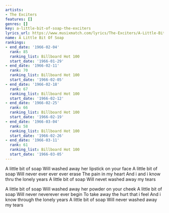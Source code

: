 ```yaml
---
artists:
- The Exciters
features: []
genres: []
key: a-little-bit-of-soap-the-exciters
lyrics_url: https://www.musixmatch.com/lyrics/The-Exciters/A-Little-Bit-of-Soap
name: A Little Bit Of Soap
rankings:
- end_date: '1966-02-04'
  rank: 85
  ranking_list: Billboard Hot 100
  start_date: '1966-01-29'
- end_date: '1966-02-11'
  rank: 70
  ranking_list: Billboard Hot 100
  start_date: '1966-02-05'
- end_date: '1966-02-18'
  rank: 67
  ranking_list: Billboard Hot 100
  start_date: '1966-02-12'
- end_date: '1966-02-25'
  rank: 66
  ranking_list: Billboard Hot 100
  start_date: '1966-02-19'
- end_date: '1966-03-04'
  rank: 58
  ranking_list: Billboard Hot 100
  start_date: '1966-02-26'
- end_date: '1966-03-11'
  rank: 61
  ranking_list: Billboard Hot 100
  start_date: '1966-03-05'
---
```

A little bit of soap
Will washed away her lipstick on your face
A little bit of soap
Will never ever ever ever erase
The pain in my heart
And i and i know thru the lonely years
A little bit of soap
Will nevet washed away my tears

A little bit of soap
Will washed away her powder on your cheek
A little bit of soap
Will never neverever ever begin
To take away the hurt that i feel
And i know through the lonely years
A little bit of soap
Will never washed away my tears
